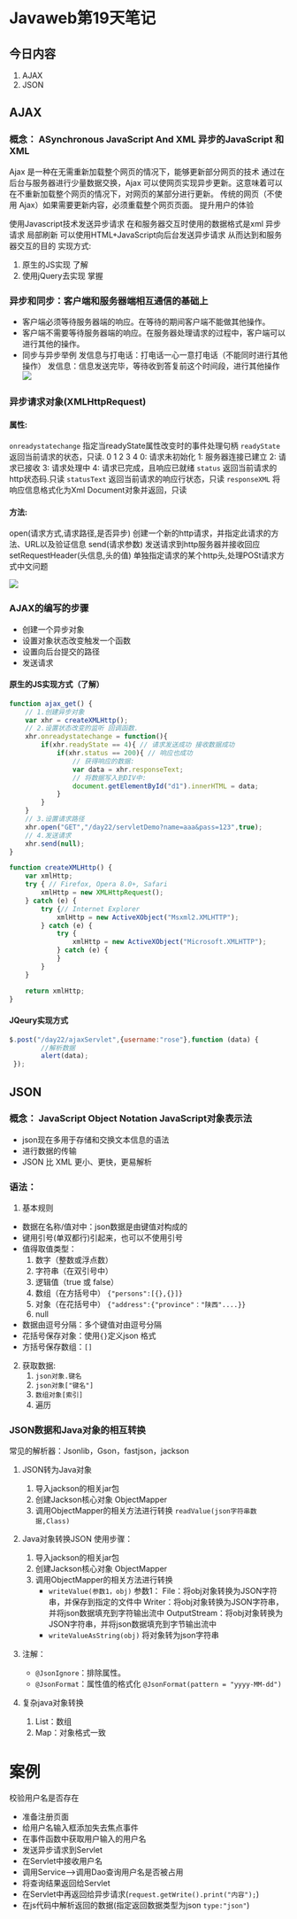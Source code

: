 # Javaweb第19天笔记

## 今日内容

1. AJAX
2. JSON

## AJAX

### 概念： ASynchronous JavaScript And XML	异步的JavaScript 和 XML
Ajax 是一种在无需重新加载整个网页的情况下，能够更新部分网页的技术
通过在后台与服务器进行少量数据交换，Ajax 可以使网页实现异步更新。这意味着可以在不重新加载整个网页的情况下，对网页的某部分进行更新。
传统的网页（不使用 Ajax）如果需要更新内容，必须重载整个网页页面。
提升用户的体验

使用Javascript技术发送异步请求 在和服务器交互时使用的数据格式是xml
异步请求  局部刷新
可以使用HTML+JavaScript向后台发送异步请求  从而达到和服务器交互的目的
实现方式:
1. 原生的JS实现  了解
2. 使用jQuery去实现 掌握
    
### 异步和同步：客户端和服务器端相互通信的基础上

* 客户端必须等待服务器端的响应。在等待的期间客户端不能做其他操作。
* 客户端不需要等待服务器端的响应。在服务器处理请求的过程中，客户端可以进行其他的操作。
* 同步与异步举例
   发信息与打电话：打电话一心一意打电话（不能同时进行其他操作）
   发信息：信息发送完毕，等待收到答复前这个时间段，进行其他操作
   ![](http://os4z8t7lb.bkt.clouddn.com/201803080819_928.png)

### 异步请求对象(XMLHttpRequest)

#### 属性:
`onreadystatechange` 指定当readyState属性改变时的事件处理句柄
`readyState`  返回当前请求的状态，只读. 0 1 2 3 4
            0: 请求未初始化
            1: 服务器连接已建立
            2: 请求已接收
            3: 请求处理中
            4: 请求已完成，且响应已就绪
`status` 返回当前请求的http状态码.只读
`statusText`  返回当前请求的响应行状态，只读
`responseXML` 将响应信息格式化为Xml Document对象并返回，只读

#### 方法:
open(请求方式,请求路径,是否异步) 创建一个新的http请求，并指定此请求的方法、URL以及验证信息
send(请求参数) 发送请求到http服务器并接收回应
setRequestHeader(头信息,头的值) 单独指定请求的某个http头,处理POSt请求方式中文问题

![](http://os4z8t7lb.bkt.clouddn.com/201801060819_301.png)

### AJAX的编写的步骤

* 创建一个异步对象
* 设置对象状态改变触发一个函数
* 设置向后台提交的路径
* 发送请求


#### 原生的JS实现方式（了解）

```javascript
function ajax_get() {
	// 1.创建异步对象
	var xhr = createXMLHttp();
	// 2.设置状态改变的监听 回调函数.
    xhr.onreadystatechange = function(){
        if(xhr.readyState == 4){ // 请求发送成功 接收数据成功
            if(xhr.status == 200){ // 响应也成功
                // 获得响应的数据:
                var data = xhr.responseText;
                // 将数据写入到DIV中:
                document.getElementById("d1").innerHTML = data;
            }
        }
    }
	// 3.设置请求路径
	xhr.open("GET","/day22/servletDemo?name=aaa&pass=123",true);
	// 4.发送请求
	xhr.send(null);
}

function createXMLHttp() {
    var xmlHttp;
    try { // Firefox, Opera 8.0+, Safari
        xmlHttp = new XMLHttpRequest();
    } catch (e) {
        try {// Internet Explorer
            xmlHttp = new ActiveXObject("Msxml2.XMLHTTP");
        } catch (e) {
            try {
                xmlHttp = new ActiveXObject("Microsoft.XMLHTTP");
            } catch (e) {
            }
        }
    }

    return xmlHttp;
}
```
        
#### JQeury实现方式

```JavaScript
$.post("/day22/ajaxServlet",{username:"rose"},function (data) {
        //解析数据
        alert(data);
 });
```


## JSON

### 概念： JavaScript Object Notation		JavaScript对象表示法

* json现在多用于存储和交换文本信息的语法
* 进行数据的传输
* JSON 比 XML 更小、更快，更易解析

### 语法：

1. 基本规则
    
  *  数据在名称/值对中：json数据是由键值对构成的
  * 键用引号(单双都行)引起来，也可以不使用引号
  * 值得取值类型：
     1. 数字（整数或浮点数）
     2. 字符串（在双引号中）
     3. 逻辑值（true 或 false）
     4. 数组（在方括号中）	`{"persons":[{},{}]}`
     5. 对象（在花括号中） `{"address":{"province"："陕西"....}}`
     6. null
  * 数据由逗号分隔：多个键值对由逗号分隔
  * 花括号保存对象：使用`{}`定义json 格式
  * 方括号保存数组：`[]`

2. 获取数据:
   1. `json对象.键名`
   2. `json对象["键名"]`
   3. `数组对象[索引]`
   4. 遍历

### JSON数据和Java对象的相互转换

常见的解析器：Jsonlib，Gson，fastjson，jackson

1. JSON转为Java对象
   1. 导入jackson的相关jar包
   2. 创建Jackson核心对象 ObjectMapper
   3. 调用ObjectMapper的相关方法进行转换 `readValue(json字符串数据,Class)`
2. Java对象转换JSON
   使用步骤：
    1. 导入jackson的相关jar包
    2. 创建Jackson核心对象 ObjectMapper
    3. 调用ObjectMapper的相关方法进行转换
        * `writeValue(参数1，obj)`
           参数1：
           File：将obj对象转换为JSON字符串，并保存到指定的文件中
           Writer：将obj对象转换为JSON字符串，并将json数据填充到字符输出流中
          OutputStream：将obj对象转换为JSON字符串，并将json数据填充到字节输出流中
        * `writeValueAsString(obj)` 将对象转为json字符串

3. 注解：
    * `@JsonIgnore`：排除属性。
    * `@JsonFormat`：属性值的格式化 `@JsonFormat(pattern = "yyyy-MM-dd")`

4. 复杂java对象转换
    1. List：数组
    2. Map：对象格式一致


# 案例

校验用户名是否存在
- 准备注册页面
- 给用户名输入框添加失去焦点事件
- 在事件函数中获取用户输入的用户名
- 发送异步请求到Servlet
- 在Servlet中接收用户名
- 调用Service-->调用Dao查询用户名是否被占用
- 将查询结果返回给Servlet
- 在Servlet中再返回给异步请求(`request.getWrite().print("内容");`)
- 在js代码中解析返回的数据(指定返回数据类型为json `type:"json"`)





